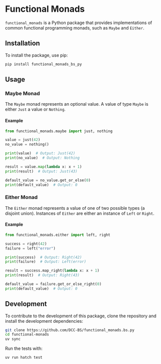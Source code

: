 # Functional Monads

`functional_monads` is a Python package that provides implementations of common functional programming monads, such as `Maybe` and `Either`.

## Installation

To install the package, use pip:

```sh
pip install functional_monads_bs_py
```

## Usage

### Maybe Monad

The `Maybe` monad represents an optional value. A value of type `Maybe` is either `Just` a value or `Nothing`.

#### Example

```python
from functional_monads.maybe import just, nothing

value = just(42)
no_value = nothing()

print(value)  # Output: Just(42)
print(no_value)  # Output: Nothing

result = value.map(lambda x: x + 1)
print(result)  # Output: Just(43)

default_value = no_value.get_or_else(0)
print(default_value)  # Output: 0
```

### Either Monad

The `Either` monad represents a value of one of two possible types (a disjoint union). Instances of `Either` are either an instance of `Left` or `Right`.

#### Example

```python
from functional_monads.either import left, right

success = right(42)
failure = left("error")

print(success)  # Output: Right(42)
print(failure)  # Output: Left(error)

result = success.map_right(lambda x: x + 1)
print(result)  # Output: Right(43)

default_value = failure.get_or_else_right(0)
print(default_value)  # Output: 0
```

## Development

To contribute to the development of this package, clone the repository and install the development dependencies:

```sh
git clone https://github.com/DCC-BS/functional_monads.bs.py
cd functional-monads
uv sync
```

Run the tests with:

```sh
uv run hatch test
```
